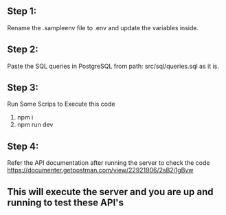 ## Step 1: 
Rename the .sampleenv file to .env and update the variables inside.

## Step 2: 
Paste the SQL queries in PostgreSQL from path: src/sql/queries.sql as it is.

## Step 3: 
Run Some Scrips to Execute this code  
1. npm i
2. npm run dev

## Step 4: 
Refer the API documentation after running the server to check the code
https://documenter.getpostman.com/view/22921906/2sB2j1gBvw


## This will execute the server and you are up and running to test these API's ##
